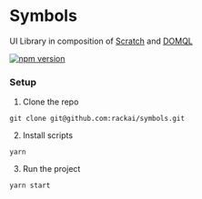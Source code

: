 # Symbols

UI Library in composition of [Scratch](https://github.com/rackai/scratch) and [DOMQL](https://github.com/rackai/domql)

[![npm version](https://badge.fury.io/js/%40rackai%2Fdomql.svg)](https://badge.fury.io/js/%40rackai%2Fsymbols)

### Setup

1. Clone the repo
```
git clone git@github.com:rackai/symbols.git
```

2. Install scripts
```
yarn
```

3. Run the project
```
yarn start
```
